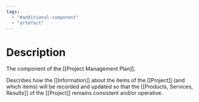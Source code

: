 ```yaml
---
tags:
  - "#additional-component"
  - "artefact"
---
```

# Description
The component of the [[Project Management Plan]].

Describes how the [[Information]] about the items of the [[Project]] (and which items) will be recorded and updated so that the [[Products, Services, Results]] of the [[Project]] remains consistent and/or operative.
